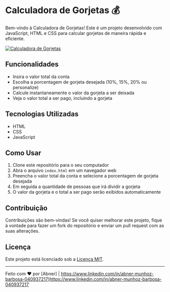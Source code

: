 # Calculadora de Gorjetas 💰

Bem-vindo à Calculadora de Gorjetas! Este é um projeto desenvolvido com JavaScript, HTML e CSS para calcular gorjetas de maneira rápida e eficiente.

[![Calculadora de Gorjetas](screenshot.png)](https://github.com/Abnerdev03/gorjetas/issues/1#issue-1843207764)

## Funcionalidades

- Insira o valor total da conta
- Escolha a porcentagem de gorjeta desejada (10%, 15%, 20% ou personalize)
- Calcule instantaneamente o valor da gorjeta a ser deixada
- Veja o valor total a ser pago, incluindo a gorjeta

## Tecnologias Utilizadas

- HTML
- CSS
- JavaScript

## Como Usar

1. Clone este repositório para o seu computador
2. Abra o arquivo `index.html` em um navegador web
3. Preencha o valor total da conta e selecione a porcentagem de gorjeta desejada
4. Em seguida a quantidade de pessoas que irá dividir a gorjeta
5. O valor da gorjeta e o total a ser pago serão exibidos automaticamente

## Contribuição

Contribuições são bem-vindas! Se você quiser melhorar este projeto, fique à vontade para fazer um fork do repositório e enviar um pull request com as suas alterações.

## Licença

Este projeto está licenciado sob a [Licença MIT](LICENSE).

---

Feito com ❤️ por [Abner] | https://www.linkedin.com/in/abner-munhoz-barbosa-040937217)https://www.linkedin.com/in/abner-munhoz-barbosa-040937217

